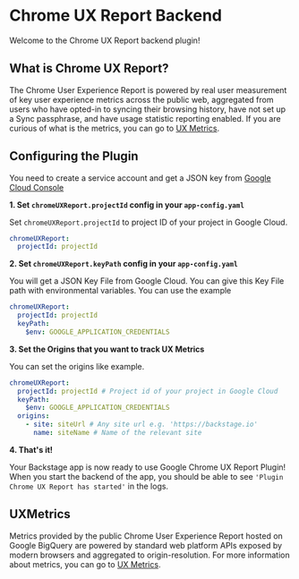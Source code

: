 # Chrome UX Report Backend

Welcome to the Chrome UX Report backend plugin!

## What is Chrome UX Report?

The Chrome User Experience Report is powered by real user measurement of key user experience metrics across the public web, aggregated from users who have opted-in to syncing their browsing history, have not set up a Sync passphrase, and have usage statistic reporting enabled. If you are curious of what is the metrics, you can go to [UX Metrics](#UXMetrics).

## Configuring the Plugin

You need to create a service account and get a JSON key from [Google Cloud Console](https://console.cloud.google.com)

**1. Set `chromeUXReport.projectId` config in your `app-config.yaml`**

Set `chromeUXReport.projectId` to project ID of your project in Google Cloud.

```yaml
chromeUXReport:
  projectId: projectId
```

**2. Set `chromeUXReport.keyPath` config in your `app-config.yaml`**

You will get a JSON Key File from Google Cloud. You can give this Key File path with environmental variables. You can use the example

```yaml
chromeUXReport:
  projectId: projectId
  keyPath:
    $env: GOOGLE_APPLICATION_CREDENTIALS
```

**3. Set the Origins that you want to track UX Metrics**

You can set the origins like example.

```yaml
chromeUXReport:
  projectId: projectId # Project id of your project in Google Cloud
  keyPath:
    $env: GOOGLE_APPLICATION_CREDENTIALS
  origins:
    - site: siteUrl # Any site url e.g. 'https://backstage.io'
      name: siteName # Name of the relevant site
```

**4. That's it!**

Your Backstage app is now ready to use Google Chrome UX Report Plugin! When you start the
backend of the app, you should be able to see
`'Plugin Chrome UX Report has started'`
in the logs.

## UXMetrics

Metrics provided by the public Chrome User Experience Report hosted on Google BigQuery are powered by standard web platform APIs exposed by modern browsers and aggregated to origin-resolution.
For more information about metrics, you can go to [UX Metrics](https://developers.google.com/web/tools/chrome-user-experience-report).
